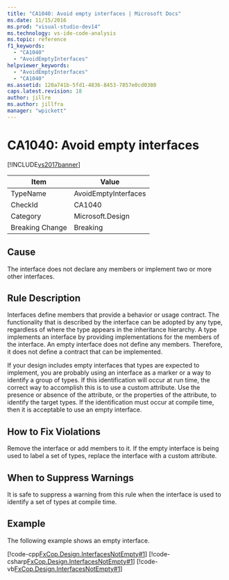 ```yaml
---
title: "CA1040: Avoid empty interfaces | Microsoft Docs"
ms.date: 11/15/2016
ms.prod: "visual-studio-dev14"
ms.technology: vs-ide-code-analysis
ms.topic: reference
f1_keywords:
  - "CA1040"
  - "AvoidEmptyInterfaces"
helpviewer_keywords:
  - "AvoidEmptyInterfaces"
  - "CA1040"
ms.assetid: 120a741b-5fd1-4836-8453-7857e0cd0380
caps.latest.revision: 18
author: jillre
ms.author: jillfra
manager: "wpickett"
---
```

# CA1040: Avoid empty interfaces
[!INCLUDE[vs2017banner](../includes/vs2017banner.md)]

|Item|Value|
|-|-|
|TypeName|AvoidEmptyInterfaces|
|CheckId|CA1040|
|Category|Microsoft.Design|
|Breaking Change|Breaking|

## Cause
 The interface does not declare any members or implement two or more other interfaces.

## Rule Description
 Interfaces define members that provide a behavior or usage contract. The functionality that is described by the interface can be adopted by any type, regardless of where the type appears in the inheritance hierarchy. A type implements an interface by providing implementations for the members of the interface. An empty interface does not define any members. Therefore, it does not define a contract that can be implemented.

 If your design includes empty interfaces that types are expected to implement, you are probably using an interface as a marker or a way to identify a group of types. If this identification will occur at run time, the correct way to accomplish this is to use a custom attribute. Use the presence or absence of the attribute, or the properties of the attribute, to identify the target types. If the identification must occur at compile time, then it is acceptable to use an empty interface.

## How to Fix Violations
 Remove the interface or add members to it. If the empty interface is being used to label a set of types, replace the interface with a custom attribute.

## When to Suppress Warnings
 It is safe to suppress a warning from this rule when the interface is used to identify a set of types at compile time.

## Example
 The following example shows an empty interface.

 [!code-cpp[FxCop.Design.InterfacesNotEmpty#1](../snippets/cpp/VS_Snippets_CodeAnalysis/FxCop.Design.InterfacesNotEmpty/cpp/FxCop.Design.InterfacesNotEmpty.cpp#1)]
 [!code-csharp[FxCop.Design.InterfacesNotEmpty#1](../snippets/csharp/VS_Snippets_CodeAnalysis/FxCop.Design.InterfacesNotEmpty/cs/FxCop.Design.InterfacesNotEmpty.cs#1)]
 [!code-vb[FxCop.Design.InterfacesNotEmpty#1](../snippets/visualbasic/VS_Snippets_CodeAnalysis/FxCop.Design.InterfacesNotEmpty/vb/FxCop.Design.InterfacesNotEmpty.vb#1)]
